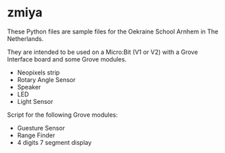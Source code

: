 # zmiya

These Python files are sample files for the Oekraine School Arnhem in The Netherlands.

They are intended to be used on a Micro:Bit (V1 or V2) with a Grove Interface board and some Grove modules.

- Neopixels strip
- Rotary Angle Sensor
- Speaker
- LED
- Light Sensor

Script for the following Grove modules:
- Guesture Sensor
- Range Finder
- 4 digits 7 segment display
